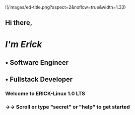 !(/images/ed-title.png?aspect=2&noflow=true&width=1.33)


##   Hi there, 

#  *I'm Erick*

##   • Software Engineer
##   • Fullstack Developer





### Welcome to ERICK-Linux 1.0 LTS
### →→ Scroll or type "secret" or "help" to get started
